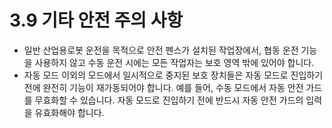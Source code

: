 # 3.9 기타 안전 주의 사항

* 일반 산업용로봇 운전을 목적으로 안전 펜스가 설치된 작업장에서, 협동 운전 기능을 사용하지 않고 수동 운전 시에는 모든 작업자는 보호 영역 밖에 있어야 합니다.
* 자동 모드 이외의 모드에서 일시적으로 중지된 보호 장치들은 자동 모드로 진입하기 전에 완전히 기능이 재가동되어야 합니다. 예를 들어, 수동 모드에서 자동 안전 가드를 무효화할 수 있습니다. 자동 모드로 진입하기 전에 반드시 자동 안전 가드의 입력을 유효화해야 합니다.
